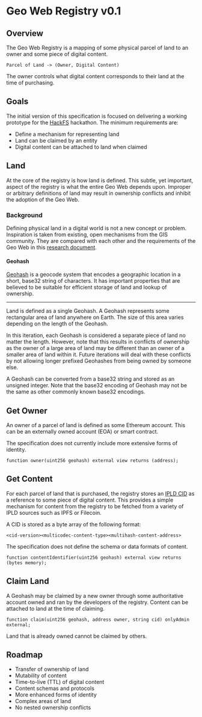 # Geo Web Registry v0.1

## Overview

The Geo Web Registry is a mapping of some physical parcel of land to an owner and some piece of digital content.

```
Parcel of Land -> (Owner, Digital Content)
```

The owner controls what digital content corresponds to their land at the time of purchasing.

## Goals

The initial version of this specification is focused on delivering a working prototype for the [HackFS](https://hackfs.com) hackathon. The minimum requirements are:

- Define a mechanism for representing land
- Land can be claimed by an entity
- Digital content can be attached to land when claimed

## Land

At the core of the registry is how land is defined. This subtle, yet important, aspect of the registry is what the entire Geo Web depends upon. Improper or arbitrary definitions of land may result in ownership conflicts and inhibit the adoption of the Geo Web.

### Background

Defining physical land in a digital world is not a new concept or problem. Inspiration is taken from existing, open mechanisms from the GIS community. They are compared with each other and the requirements of the Geo Web in this [research document](TODO).

#### Geohash

[Geohash](https://en.wikipedia.org/wiki/Geohash) is a geocode system that encodes a geographic location in a short, base32 string of characters. It has important properties that are believed to be suitable for efficient storage of land and lookup of ownership.

---

Land is defined as a single Geohash. A Geohash represents some rectangular area of land anywhere on Earth. The size of this area varies depending on the length of the Geohash.

In this iteration, each Geohash is considered a separate piece of land no matter the length. However, note that this results in conflicts of ownership as the owner of a large area of land may be different than an owner of a smaller area of land within it. Future iterations will deal with these conflicts by not allowing longer prefixed Geohashes from being owned by someone else.

A Geohash can be converted from a base32 string and stored as an unsigned integer. Note that the base32 encoding of Geohash may not be the same as other commonly known base32 encodings.

## Get Owner

An owner of a parcel of land is defined as some Ethereum account. This can be an externally owned account (EOA) or smart contract.

The specification does not currently include more extensive forms of identity.

```
function owner(uint256 geohash) external view returns (address);
```

## Get Content

For each parcel of land that is purchased, the registry stores an [IPLD CID](https://github.com/ipld/specs/blob/master/block-layer/CID.md) as a reference to some piece of digital content. This provides a simple mechanism for content from the registry to be fetched from a variety of IPLD sources such as IPFS or Filecoin.

A CID is stored as a byte array of the following format:

```
<cid-version><multicodec-content-type><multihash-content-address>
```

The specification does not define the schema or data formats of content.

```
function contentIdentifier(uint256 geohash) external view returns (bytes memory);
```

## Claim Land

A Geohash may be claimed by a new owner through some authoritative account owned and ran by the developers of the registry. Content can be attached to land at the time of claiming.

```
function claim(uint256 geohash, address owner, string cid) onlyAdmin external;
```

Land that is already owned cannot be claimed by others.

## Roadmap

- Transfer of ownership of land
- Mutability of content
- Time-to-live (TTL) of digital content
- Content schemas and protocols
- More enhanced forms of identity
- Complex areas of land
- No nested ownership conflicts
